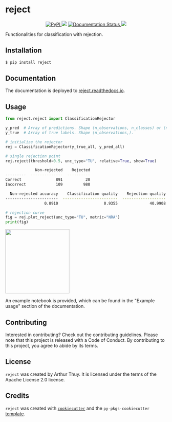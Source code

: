 # reject

<p align="center">
<a href="https://pypi.org/project/reject/">
        <img alt="PyPI" src="https://img.shields.io/pypi/v/reject">
    </a>
<img src="https://github.com/arthur-thuy/reject/actions/workflows/ci-cd.yml/badge.svg" />
<a href='https://reject.readthedocs.io/en/latest/'>
        <img src='https://img.shields.io/readthedocs/reject' alt='Documentation Status' />
    </a>
<a href="https://app.codecov.io/gh/arthur-thuy/reject" > 
 <img src="https://codecov.io/gh/arthur-thuy/reject/graph/badge.svg?token=wYnaStSR3z"/> 
 </a>
</p>

Functionalities for classification with rejection.

## Installation

```bash
$ pip install reject
```

## Documentation

The documentation is deployed to [reject.readthedocs.io](http://reject.readthedocs.io/).

## Usage

```python
from reject.reject import ClassificationRejector

y_pred  # Array of predictions. Shape (n_observations, n_classes) or (n_observations, n_samples, n_classes).
y_true  # Array of true labels. Shape (n_observations,).

# initialize the rejector
rej = ClassificationRejector(y_true_all, y_pred_all)
```
```python
# single rejection point
rej.reject(threshold=0.5, unc_type="TU", relative=True, show=True)
```
```bash
             Non-rejected    Rejected
---------  --------------  ----------
Correct               891          20
Incorrect             109         980

  Non-rejected accuracy    Classification quality    Rejection quality
-----------------------  ------------------------  -------------------
                 0.8910                    0.9355              40.9908
```

```python
# rejection curve
fig = rej.plot_reject(unc_type="TU", metric="NRA")
print(fig)
```

<img src="https://github.com/arthur-thuy/reject/assets/57416568/6a59f37a-0f2f-4a2c-96d8-8690b8e19df7" height="200"/>

An example notebook is provided, which can be found in the "Example usage" section of the documentation.


## Contributing

Interested in contributing? Check out the contributing guidelines. Please note that this project is released with a Code of Conduct. By contributing to this project, you agree to abide by its terms.

## License

`reject` was created by Arthur Thuy. It is licensed under the terms of the Apache License 2.0 license.

## Credits

`reject` was created with [`cookiecutter`](https://cookiecutter.readthedocs.io/en/latest/) and the `py-pkgs-cookiecutter` [template](https://github.com/py-pkgs/py-pkgs-cookiecutter).
